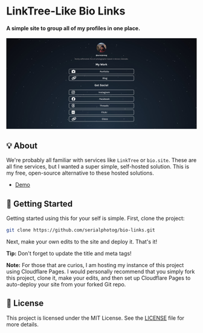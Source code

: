 # LinkTree-Like Bio Links
#### A simple site to group all of my profiles in one place.

![Screenshot of the project](assets/screenshot.jpg)

## 💡 About

We're probably all familiar with services like `LinkTree` or `bio.site`. These are all fine services, but I wanted a super simple, self-hosted solution. This is my free, open-source alternative to these hosted solutions. 

- [Demo](https://thisisadamthompson.com)

## 🚀 Getting Started

Getting started using this for your self is simple. First, clone the project:

```bash
git clone https://github.com/serialphotog/bio-links.git
```

Next, make your own edits to the site and deploy it. That's it!

**Tip:** Don't forget to update the title and meta tags!

**Note:** For those that are curios, I am hosting my instance of this project using Cloudflare Pages. I would personally recommend that you simply fork this project, clone it, make your edits, and then set up Cloudflare Pages to auto-deploy your site from your forked Git repo.

## 📝 License

This project is licensed under the MIT License. See the [LICENSE](LICENSE.md) file for more details.